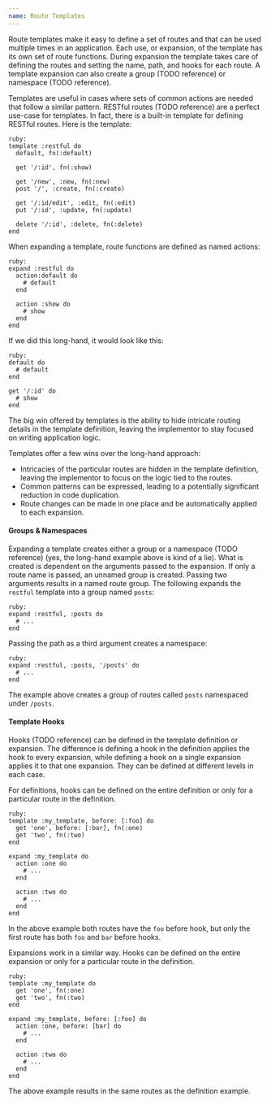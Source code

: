 ```yaml
---
name: Route Templates
---
```


Route templates make it easy to define a set of routes and that can be used multiple times in an application. Each use, or expansion, of the template has its own set of route functions. During expansion the template takes care of defining the routes and setting the name, path, and hooks for each route. A template expansion can also create a group (TODO reference) or namespace (TODO reference).

Templates are useful in cases where sets of common actions are needed that follow a similar pattern. RESTful routes (TODO reference) are a perfect use-case for templates. In fact, there is a built-in template for defining RESTful routes. Here is the template:

    ruby:
    template :restful do
      default, fn(:default)
      
      get '/:id', fn(:show)

      get '/new', :new, fn(:new)
      post '/', :create, fn(:create)

      get '/:id/edit', :edit, fn(:edit)
      put '/:id', :update, fn(:update)

      delete '/:id', :delete, fn(:delete)
    end

When expanding a template, route functions are defined as named actions:

    ruby:
    expand :restful do
      action:default do
        # default
      end

      action :show do
        # show
      end
    end

If we did this long-hand, it would look like this:

    ruby:
    default do
      # default
    end
      
    get '/:id' do
      # show
    end

The big win offered by templates is the ability to hide intricate routing details in the template definition, leaving the implementor to stay focused on writing application logic. 

Templates offer a few wins over the long-hand approach:

  - Intricacies of the particular routes are hidden in the template definition, leaving the implementor to focus on the logic tied to the routes.
  - Common patterns can be expressed, leading to a potentially significant reduction in code duplication.
  - Route changes can be made in one place and be automatically applied to each expansion.

#### Groups &amp; Namespaces

Expanding a template creates either a group or a namespace (TODO reference) (yes, the long-hand example above is kind of a lie). What is created is dependent on the arguments passed to the expansion. If only a route name is passed, an unnamed group is created. Passing two arguments results in a named route group. The following expands the `restful` template into a group named `posts`:

    ruby:
    expand :restful, :posts do
      # ...
    end

Passing the path as a third argument creates a namespace:

    ruby:
    expand :restful, :posts, '/posts' do
      # ...
    end

The example above creates a group of routes called `posts` namespaced under `/posts`.

#### Template Hooks

Hooks (TODO reference) can be defined in the template definition or expansion. The difference is defining a hook in the definition applies the hook to every expansion, while defining a hook on a single expansion applies it to that one expansion. They can be defined at different levels in each case.

For definitions, hooks can be defined on the entire definition or only for a particular route in the definition.

    ruby:
    template :my_template, before: [:foo] do
      get 'one', before: [:bar], fn(:one)
      get 'two', fn(:two)
    end

    expand :my_template do
      action :one do
        # ...
      end

      action :two do
        # ...
      end
    end

In the above example both routes have the `foo` before hook, but only the first route has both `foo` and `bar` before hooks.

Expansions work in a similar way. Hooks can be defined on the entire expansion or only for a particular route in the definition.

    ruby:
    template :my_template do
      get 'one', fn(:one)
      get 'two', fn(:two)
    end

    expand :my_template, before: [:foo] do
      action :one, before: [bar] do
        # ...
      end

      action :two do
        # ...
      end
    end

The above example results in the same routes as the definition example.
